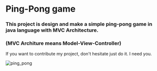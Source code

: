 # Ping-Pong game

### This project is design and make a simple ping-pong game in java language with MVC Architecture.

### (MVC Architure means Model-View-Controller)


If you want to contribute my project, don't hesitate just do it. I need you. 

![ping_pong](https://www.google.com/imgres?imgurl=https%3A%2F%2Fmedia.self.com%2Fphotos%2F5c360cc973e3cb2ca1e0fd35%2F1%3A2%2Fw_2455%2Ch_4911%2Cc_limit%2Ftable-tennis.jpg&imgrefurl=https%3A%2F%2Fwww.self.com%2Fstory%2Fa-look-inside-sport-of-table-tennis&tbnid=B59-KHm8qrmrsM&vet=12ahUKEwiVoIHA2KXtAhVDBt4KHUb3B-kQMygeegUIARC3Ag..i&docid=dOOrlkUj8OlrvM&w=2455&h=4911&q=ping-pong&ved=2ahUKEwiVoIHA2KXtAhVDBt4KHUb3B-kQMygeegUIARC3Ag)
